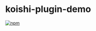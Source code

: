 # koishi-plugin-demo

[![npm](https://img.shields.io/npm/v/koishi-plugin-demo?style=flat-square)](https://www.npmjs.com/package/koishi-plugin-demo)


